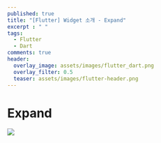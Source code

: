 ```yaml
---
published: true
title: "[Flutter] Widget 소개 - Expand"
excerpt : " "
tags: 
  - Flutter
  - Dart
comments: true
header:
  overlay_image: assets/images/flutter_dart.png
  overlay_filter: 0.5
  teaser: assets/images/flutter-header.png
---
```

# Expand 
![](https://img.youtube.com/vi/_rnZaagadyo/hqdefault.jpg)

